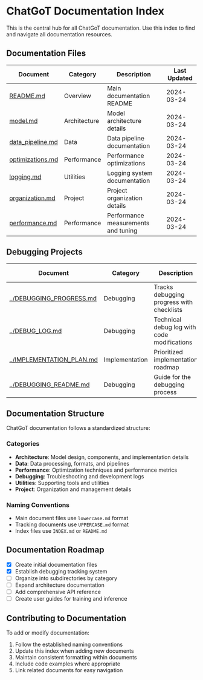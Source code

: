 # ChatGoT Documentation Index

This is the central hub for all ChatGoT documentation. Use this index to find and navigate all documentation resources.

## Documentation Files

| Document | Category | Description | Last Updated |
|---------|----------|-------------|--------------|
| [README.md](README.md) | Overview | Main documentation README | 2024-03-24 |
| [model.md](model.md) | Architecture | Model architecture details | 2024-03-24 |
| [data_pipeline.md](data_pipeline.md) | Data | Data pipeline documentation | 2024-03-24 |
| [optimizations.md](optimizations.md) | Performance | Performance optimizations | 2024-03-24 |
| [logging.md](logging.md) | Utilities | Logging system documentation | 2024-03-24 |
| [organization.md](organization.md) | Project | Project organization details | 2024-03-24 |
| [performance.md](performance.md) | Performance | Performance measurements and tuning | 2024-03-24 |

## Debugging Projects 

| Document | Category | Description | Last Updated |
|---------|----------|-------------|--------------|
| [../DEBUGGING_PROGRESS.md](../DEBUGGING_PROGRESS.md) | Debugging | Tracks debugging progress with checklists | 2024-03-24 |
| [../DEBUG_LOG.md](../DEBUG_LOG.md) | Debugging | Technical debug log with code modifications | 2024-03-24 |
| [../IMPLEMENTATION_PLAN.md](../IMPLEMENTATION_PLAN.md) | Implementation | Prioritized implementation roadmap | 2024-03-24 |
| [../DEBUGGING_README.md](../DEBUGGING_README.md) | Debugging | Guide for the debugging process | 2024-03-24 |

## Documentation Structure

ChatGoT documentation follows a standardized structure:

### Categories
- **Architecture**: Model design, components, and implementation details
- **Data**: Data processing, formats, and pipelines
- **Performance**: Optimization techniques and performance metrics
- **Debugging**: Troubleshooting and development logs
- **Utilities**: Supporting tools and utilities
- **Project**: Organization and management details

### Naming Conventions
- Main document files use `lowercase.md` format
- Tracking documents use `UPPERCASE.md` format
- Index files use `INDEX.md` or `README.md`

## Documentation Roadmap

- [x] Create initial documentation files
- [x] Establish debugging tracking system
- [ ] Organize into subdirectories by category
- [ ] Expand architecture documentation
- [ ] Add comprehensive API reference
- [ ] Create user guides for training and inference

## Contributing to Documentation

To add or modify documentation:
1. Follow the established naming conventions
2. Update this index when adding new documents
3. Maintain consistent formatting within documents
4. Include code examples where appropriate
5. Link related documents for easy navigation 